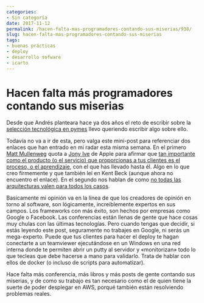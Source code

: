 ```yaml
---
categories:
- Sin categoría
date: 2017-11-12
permalink: /hacen-falta-mas-programadores-contando-sus-miserias/938/
slug: hacen-falta-mas-programadores-contando-sus-miserias
tags:
- buenas prácticas
- deploy
- desarrollo sofware
- icarto
---
```


# Hacen falta más programadores contando sus miserias

Desde que Andrés planteara hace ya dos años el reto de escribir sobre la [selección tecnológica en pymes](http://nosolosoftware.com/la-importancia-de-la-seleccion-tecnologica-en-una-pyme/) llevo queriendo escribir algo sobre ello.

Todavía no va a ir de esta, pero valga este mini-post para referenciar dos enlaces que han entrado en mi radar esta misma semana. En el primero [Matt Mullenweg](https://ma.tt/about/) quota a [Jony Ive](https://en.wikipedia.org/wiki/Jonathan_Ive) de Apple para afirmar que [tan importante como el producto (o el servicio) que proporcionas a tus clientes es el proceso, o el aprendizaje](https://ma.tt/2017/11/product-and-process/), con el que has llevado hasta él. Algo en lo que creo firmemente y que también leí en Kent Beck (aunque ahora no encuentro el enlace). En el segundo nos hablan de como [no todas las arquitecturas valen para todos los casos](https://www.alexhudson.com/2017/10/14/software-architecture-failing/).

Basicamente mi opinión va en la línea de que los creadores de opinión en torno al software, son lógicamente, increiblemente expertos en sus campos. Los frameworks con más éxito, son hechos por empresas como Google o Facebook. Las conferencias están llenas de gente que hace cosas muy chulas con las últimas tecnologías. Pero cuando tengas que decidir, si estás leyendo este post, seguramente no trabajes en Google, ni serás un mega-experto. Puede que tus clientes para hacer el deploy te hagan conectarte a un teamviewer ejecutándose en un Windows en una red interna donde te permiten abrir un putty al servidor y «monitorizan» todo lo que tecleas que debe hacerse a mano para validarlo. Trata de hablar con ellos de docker (o incluso de scripts para automatizar).

Hace falta más conferencia, más libros y más posts de gente contando sus miserias, y de como su trabajo es tan necesario como el de quien tiene la suerte de poder desplegar en AWS, porqué también están resolviendo problemas reales.
